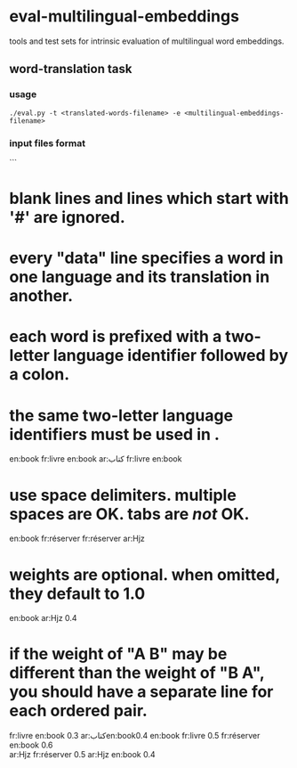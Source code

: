 # eval-multilingual-embeddings
tools and test sets for intrinsic evaluation of multilingual word embeddings.

## word-translation task
### usage
```
./eval.py -t <translated-words-filename> -e <multilingual-embeddings-filename>
```
### input files format
<translated-words-filename>
```

# blank lines and lines which start with '#' are ignored.
# every "data" line specifies a word in one language and its translation in another.
# each word is prefixed with a two-letter language identifier followed by a colon. 
# the same two-letter language identifiers must be used in <multilingual-embeddings-filename>.
en:book fr:livre
en:book ar:كتاب
fr:livre en:book

# use space delimiters. multiple spaces are OK. tabs are *not* OK.
en:book     fr:réserver
fr:réserver ar:Hjz
# weights are optional. when omitted, they default to 1.0
en:book     ar:Hjz       0.4

# if the weight of "A B" may be different than the weight of "B A", you should have a separate line for each ordered pair.
fr:livre en:book 0.3
ar:كتابen:book0.4
en:book fr:livre 0.5
fr:réserver en:book 0.6  
ar:Hjz fr:réserver 0.5
ar:Hjz en:book 0.4
```
